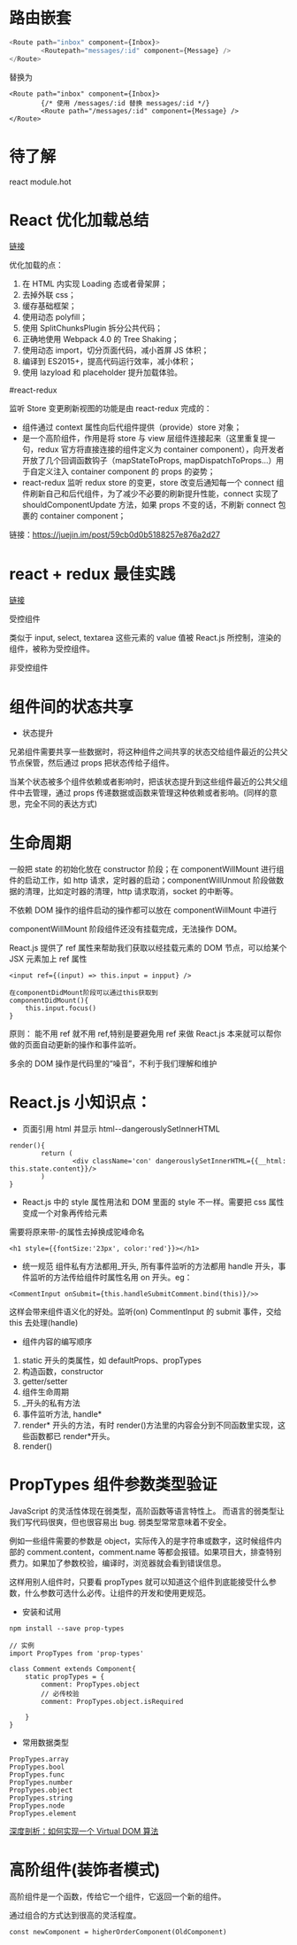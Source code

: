 # 路由嵌套

```javascript
<Route path="inbox" component={Inbox}>
        <Routepath="messages/:id" component={Message} />
</Route>
```

替换为

```
<Route path="inbox" component={Inbox}>
        {/* 使用 /messages/:id 替换 messages/:id */}
        <Route path="/messages/:id" component={Message} />
</Route>
```

# 待了解

react module.hot

# React 优化加载总结

[链接](https://mp.weixin.qq.com/s/KxJttCVuCoIrm9RAjRBrdg)

优化加载的点：

1.  在 HTML 内实现 Loading 态或者骨架屏；
2.  去掉外联 css；
3.  缓存基础框架；
4.  使用动态 polyfill；
5.  使用 SplitChunksPlugin 拆分公共代码；
6.  正确地使用 Webpack 4.0 的 Tree Shaking；
7.  使用动态 import，切分页面代码，减小首屏 JS 体积；
8.  编译到 ES2015+，提高代码运行效率，减小体积；
9.  使用 lazyload 和 placeholder 提升加载体验。

#react-redux

监听 Store 变更刷新视图的功能是由 react-redux 完成的：

- <Provider> 组件通过 context 属性向后代<connect>组件提供（provide）store 对象；
- <connect> 是一个高阶组件，作用是将 store 与 view 层组件连接起来（这里重复提一句，redux 官方将<connect>直接连接的组件定义为 container component），<connect>向开发者开放了几个回调函数钩子（mapStateToProps, mapDispatchToProps...）用于自定义注入 container component 的 props 的姿势；
- react-redux 监听 redux store 的变更，store 改变后通知每一个 connect 组件刷新自己和后代组件，为了减少不必要的刷新提升性能，connect 实现了 shouldComponentUpdate 方法，如果 props 不变的话，不刷新 connect 包裹的 container component；

链接：https://juejin.im/post/59cb0d0b5188257e876a2d27

# react + redux 最佳实践

[链接](https://github.com/sorrycc/blog/issues/1)

受控组件

类似于 input, select, textarea 这些元素的 value 值被 React.js 所控制，渲染的组件，被称为受控组件。

非受控组件

# 组件间的状态共享

- 状态提升

兄弟组件需要共享一些数据时，将这种组件之间共享的状态交给组件最近的公共父节点保管，然后通过 props 把状态传给子组件。

当某个状态被多个组件依赖或者影响时，把该状态提升到这些组件最近的公共父组件中去管理，通过 props 传递数据或函数来管理这种依赖或者影响。(同样的意思，完全不同的表达方式)

# 生命周期

一般把 state 的初始化放在 constructor 阶段；在 componentWillMount
进行组件的启动工作，如 http 请求，定时器的启动；componentWillUnmout 阶段做数据的清理，比如定时器的清理，http 请求取消，socket 的中断等。

不依赖 DOM 操作的组件启动的操作都可以放在 componentWillMount 中进行

componentWillMount 阶段组件还没有挂载完成，无法操作 DOM。

React.js 提供了 ref 属性来帮助我们获取以经挂载元素的 DOM 节点，可以给某个 JSX 元素加上 ref 属性

```
<input ref={(input) => this.input = inpput} />

在componentDidMount阶段可以通过this获取到
componentDidMount(){
    this.input.focus()
}
```

原则： 能不用 ref 就不用 ref,特别是要避免用 ref 来做 React.js 本来就可以帮你做的页面自动更新的操作和事件监听。

多余的 DOM 操作是代码里的“噪音”，不利于我们理解和维护

# React.js 小知识点：

- 页面引用 html 并显示 html--dangerouslySetInnerHTML

```
render(){
        return (
                <div className='con' dangerouslySetInnerHTML={{__html: this.state.content}}/>
        )
}
```

- React.js 中的 style 属性用法和 DOM 里面的 style 不一样。需要把 css 属性变成一个对象再传给元素

需要将原来带-的属性去掉换成驼峰命名

```
<h1 style={{fontSize:'23px', color:'red'}}></h1>
```

- 统一规范
  组件私有方法都用\_开头, 所有事件监听的方法都用 handle 开头，事件监听的方法传给组件时属性名用 on 开头。eg：

```
<CommentInput onSubmit={this.handleSubmitComment.bind(this)}/>>
```

这样会带来组件语义化的好处。监听(on) CommentInput 的 submit 事件，交给 this 去处理(handle)

- 组件内容的编写顺序

1.  static 开头的类属性，如 defaultProps、propTypes
2.  构造函数，constructor
3.  getter/setter
4.  组件生命周期
5.  \_开头的私有方法
6.  事件监听方法, handle\*
7.  render* 开头的方法，有时 render()方法里的内容会分到不同函数里实现，这些函数都已 render*开头。
8.  render()

# PropTypes 组件参数类型验证

JavaScript 的灵活性体现在弱类型，高阶函数等语言特性上。
而语言的弱类型让我们写代码很爽，但也很容易出 bug.
弱类型常常意味着不安全。

例如一些组件需要的参数是 object，实际传入的是字符串或数字，这时候组件内部的 comment.content，comment.name 等都会报错。如果项目大，排查特别费力。如果加了参数校验，编译时，浏览器就会看到错误信息。

这样用别人组件时，只要看 propTypes 就可以知道这个组件到底能接受什么参数，什么参数可选什么必传。让组件的开发和使用更规范。

- 安装和试用

```
npm install --save prop-types

// 实例
import PropTypes from 'prop-types'

class Comment extends Component{
	static propTypes = {
		comment: PropTypes.object
		// 必传校验
		comment: PropTypes.object.isRequired

	}
}
```

- 常用数据类型

```
PropTypes.array
PropTypes.bool
PropTypes.func
PropTypes.number
PropTypes.object
PropTypes.string
PropTypes.node
PropTypes.element
```

[深度剖析：如何实现一个 Virtual DOM 算法](https://github.com/livoras/blog/issues/13)

# 高阶组件(装饰者模式)

高阶组件是一个函数，传给它一个组件，它返回一个新的组件。

通过组合的方式达到很高的灵活程度。

```
const newComponent = higherOrderComponent(OldComponent)
```
